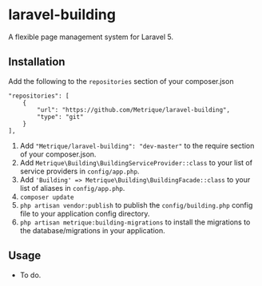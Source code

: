 # laravel-building

A flexible page management system for Laravel 5.

## Installation

Add the following to the `repositories` section of your composer.json

```
"repositories": [
    {
        "url": "https://github.com/Metrique/laravel-building",
        "type": "git"
    }
],
```

1. Add `"Metrique/laravel-building": "dev-master"` to the require section of your composer.json.
2. Add `Metrique\Building\BuildingServiceProvider::class` to your list of service providers in `config/app.php`.
3. Add `'Building' => Metrique\Building\BuildingFacade::class` to your list of aliases in `config/app.php`.
4. `composer update`
5. `php artisan vendor:publish` to publish the `config/building.php` config file to your application config directory.
6. `php artisan metrique:building-migrations` to install the migrations to the database/migrations in your application.

## Usage

- To do.
